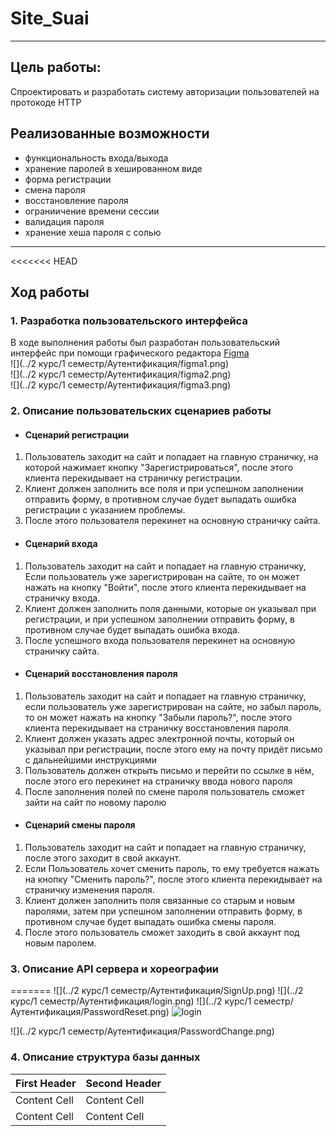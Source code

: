 # Site_Suai
____
## Цель работы:
Спроектировать и разработать систему авторизации пользователей на протокоде HTTP
## Реализованные возможности
+ функциональность входа/выхода
+ хранение паролей в хешированном виде
+ форма регистрации
+ смена пароля
+ восстановление пароля
+ ограниичение времени сессии
+ валидация пароля
+ хранение хеша пароля с солью
____
<<<<<<< HEAD
## Ход работы
### 1. Разработка пользовательского интерфейса
В ходе выполнения работы был разработан пользовательский интерфейс при помощи графического редактора [Figma](https://www.figma.com/community)\
![](../2 курс/1 семестр/Аутентификация/figma1.png) <br>
![](../2 курс/1 семестр/Аутентификация/figma2.png) <br>
![](../2 курс/1 семестр/Аутентификация/figma3.png)
### 2. Описание пользовательских сценариев работы
+ #### Сценарий регистрации
1) Пользователь заходит на сайт и попадает на главную страничку, на которой нажимает кнопку "Зарегистрироваться",
после этого клиента перекидывает на страничку регистрации.
2) Клиент должен заполнить все поля и при успешном заполнении отправить форму, в противном случае будет выпадать ошибка
регистрации с указанием проблемы.
3) После этого пользователя перекинет на основную страничку сайта.
+ #### Сценарий входа
1) Пользователь заходит на сайт и попадает на главную страничку, Если пользователь уже зарегистрирован на сайте,
то он может нажать на кнопку "Войти", после этого клиента перекидывает на страничку входа.
2) Клиент должен заполнить поля данными, которые он указывал при регистрации, и при успешном заполнении отправить форму,
в противном случае будет выпадать ошибка входа.
3) После успешного входа пользователя перекинет на основную страничку сайта.
+ #### Сценарий восстановления пароля
1) Пользователь заходит на сайт и попадает на главную страничку, если пользователь уже зарегистрирован на сайте,
но забыл пароль, то он может нажать на кнопку "Забыли пароль?", после этого клиента перекидывает на страничку
восстановления пароля.
2) Клиент должен указать адрес электронной почты, который он указывал при регистрации, после этого ему на почту придёт
письмо с дальнейшими инструкциями
3) Пользователь должен открыть письмо и перейти по ссылке в нём, после этого его перекинет на страничку ввода
нового пароля
4) После заполнения полей по смене пароля пользователь сможет зайти на сайт по новому паролю
+ #### Сценарий смены пароля
1) Пользователь заходит на сайт и попадает на главную страничку, после этого заходит в свой аккаунт.
2) Если Пользователь хочет сменить пароль, то ему требуется нажать на кнопку "Сменить пароль?", после этого клиента
перекидывает на страничку изменения пароля.
3) Клиент должен заполнить поля связанные со старым и новым паролями, затем при успешном заполнении отправить форму,
в противном случае будет выпадать ошибка смены пароля.
4) После этого пользователь сможет заходить в свой аккаунт под новым паролем.
### 3. Описание API сервера и хореографии
=======
![](../2 курс/1 семестр/Аутентификация/SignUp.png)
![](../2 курс/1 семестр/Аутентификация/login.png)
![](../2 курс/1 семестр/Аутентификация/PasswordReset.png)
![login](https://user-images.githubusercontent.com/98755619/196759571-bafc5754-dc3b-4a14-bebb-fe0018477a87.png)

![](../2 курс/1 семестр/Аутентификация/PasswordChange.png)
### 4. Описание структура базы данных

| First Header | Second Header |
|--------------|---------------|
| Content Cell | Content Cell  |
| Content Cell | Content Cell  |
